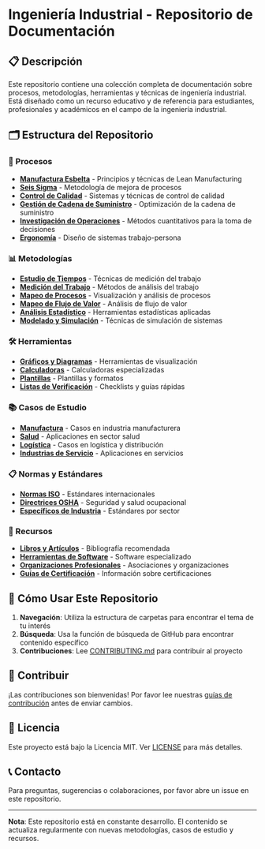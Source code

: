 # Ingeniería Industrial - Repositorio de Documentación

## 📋 Descripción

Este repositorio contiene una colección completa de documentación sobre procesos, metodologías, herramientas y técnicas de ingeniería industrial. Está diseñado como un recurso educativo y de referencia para estudiantes, profesionales y académicos en el campo de la ingeniería industrial.

## 🗂️ Estructura del Repositorio

### 📁 Procesos
- **[Manufactura Esbelta](./procesos/manufactura-esbelta/)** - Principios y técnicas de Lean Manufacturing
- **[Seis Sigma](./procesos/seis-sigma/)** - Metodología de mejora de procesos
- **[Control de Calidad](./procesos/control-de-calidad/)** - Sistemas y técnicas de control de calidad
- **[Gestión de Cadena de Suministro](./procesos/gestion-cadena-suministro/)** - Optimización de la cadena de suministro
- **[Investigación de Operaciones](./procesos/investigacion-operaciones/)** - Métodos cuantitativos para la toma de decisiones
- **[Ergonomía](./procesos/ergonomia/)** - Diseño de sistemas trabajo-persona

### 📊 Metodologías
- **[Estudio de Tiempos](./metodologias/estudio-de-tiempos/)** - Técnicas de medición del trabajo
- **[Medición del Trabajo](./metodologias/medicion-del-trabajo/)** - Métodos de análisis del trabajo
- **[Mapeo de Procesos](./metodologias/mapeo-de-procesos/)** - Visualización y análisis de procesos
- **[Mapeo de Flujo de Valor](./metodologias/mapeo-flujo-valor/)** - Análisis de flujo de valor
- **[Análisis Estadístico](./metodologias/analisis-estadistico/)** - Herramientas estadísticas aplicadas
- **[Modelado y Simulación](./metodologias/modelado-simulacion/)** - Técnicas de simulación de sistemas

### 🛠️ Herramientas
- **[Gráficos y Diagramas](./herramientas/graficos-y-diagramas/)** - Herramientas de visualización
- **[Calculadoras](./herramientas/calculadoras/)** - Calculadoras especializadas
- **[Plantillas](./herramientas/plantillas/)** - Plantillas y formatos
- **[Listas de Verificación](./herramientas/listas-verificacion/)** - Checklists y guías rápidas

### 📚 Casos de Estudio
- **[Manufactura](./casos-de-estudio/manufactura/)** - Casos en industria manufacturera
- **[Salud](./casos-de-estudio/salud/)** - Aplicaciones en sector salud
- **[Logística](./casos-de-estudio/logistica/)** - Casos en logística y distribución
- **[Industrias de Servicio](./casos-de-estudio/industrias-servicio/)** - Aplicaciones en servicios

### 📋 Normas y Estándares
- **[Normas ISO](./normas/normas-iso/)** - Estándares internacionales
- **[Directrices OSHA](./normas/directrices-osha/)** - Seguridad y salud ocupacional
- **[Específicos de Industria](./normas/especificos-industria/)** - Estándares por sector

### 📖 Recursos
- **[Libros y Artículos](./recursos/libros-y-articulos/)** - Bibliografía recomendada
- **[Herramientas de Software](./recursos/herramientas-software/)** - Software especializado
- **[Organizaciones Profesionales](./recursos/organizaciones-profesionales/)** - Asociaciones y organizaciones
- **[Guías de Certificación](./recursos/guias-certificacion/)** - Información sobre certificaciones

## 🚀 Cómo Usar Este Repositorio

1. **Navegación**: Utiliza la estructura de carpetas para encontrar el tema de tu interés
2. **Búsqueda**: Usa la función de búsqueda de GitHub para encontrar contenido específico
3. **Contribuciones**: Lee [CONTRIBUTING.md](./CONTRIBUTING.md) para contribuir al proyecto

## 🤝 Contribuir

¡Las contribuciones son bienvenidas! Por favor lee nuestras [guías de contribución](./CONTRIBUTING.md) antes de enviar cambios.

## 📄 Licencia

Este proyecto está bajo la Licencia MIT. Ver [LICENSE](./LICENSE) para más detalles.

## 📞 Contacto

Para preguntas, sugerencias o colaboraciones, por favor abre un issue en este repositorio.

---

**Nota**: Este repositorio está en constante desarrollo. El contenido se actualiza regularmente con nuevas metodologías, casos de estudio y recursos.
